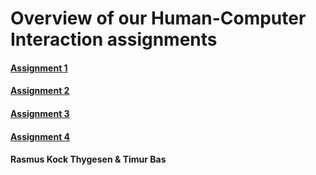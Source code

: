 # Overview of our Human-Computer Interaction assignments
#### [Assignment 1]
#### [Assignment 2]
#### [Assignment 3]
#### [Assignment 4]

#### Rasmus Kock Thygesen & Timur Bas


[Assignment 1]: https://timurbas.github.io/HCI/Assignment1/A1.html
[Assignment 2]: https://github.com/TimurBas/HCI/raw/master/Assignment2/DA4_g07_assignment2.pdf
[Assignment 3]: https://timurbas.github.io/HCI/Assignment3/A3.html
[Assignment 4]: https://timurbas.github.io/HCI/Assignment4/A4.html
